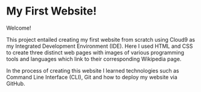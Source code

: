 # My First Website!

Welcome!

This project entailed creating my first website from scratch using 
Cloud9 as my Integrated Development Environment (IDE). Here I used 
HTML and CSS to create three distinct web pages with images of various
programming tools and languages which link to their corresponding
Wikipedia page. 

In the process of creating this website I learned technologies such as
Command Line Interface (CLI), Git and how to deploy my website via GitHub.

